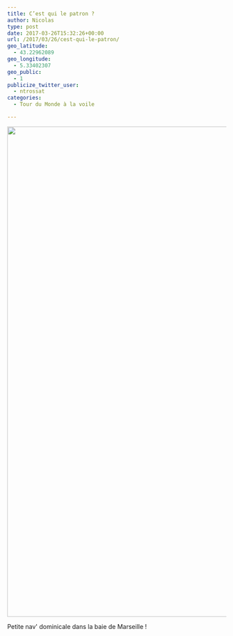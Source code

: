 ```yaml
---
title: C’est qui le patron ? 
author: Nicolas
type: post
date: 2017-03-26T15:32:26+00:00
url: /2017/03/26/cest-qui-le-patron/
geo_latitude:
  - 43.22962089
geo_longitude:
  - 5.33402307
geo_public:
  - 1
publicize_twitter_user:
  - ntrossat
categories:
  - Tour du Monde à la voile

---
```

[<img src="http://deh0rsblog.files.wordpress.com/2017/03/wp-image-97366325jpg.jpg" alt="" class="wp-image-2494 alignnone size-full" width="2000" height="1126" />][1]

Petite nav' dominicale dans la baie de Marseille !&nbsp;

 [1]: http://deh0rsblog.files.wordpress.com/2017/03/wp-image-97366325jpg.jpg